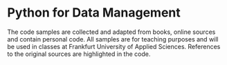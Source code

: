 # Python for Data Management

The code samples are collected and adapted from books, online sources and contain personal code.
All samples are for teaching purposes and will be used in classes at Frankfurt University of Applied Sciences.
References to the original sources are highlighted in the code. 